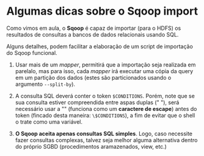# Algumas dicas sobre o Sqoop import

Como vimos em aula, o **Sqoop** é capaz de importar (para o HDFS) os resultados de consultas a bancos de dados relacionais usando SQL.

Alguns detalhes, podem facilitar a elaboração de um script de importação do Sqoop funcional.

1. Usar mais de um *mapper*, permitirá que a importação seja realizada em parelalo, mas para isso, cada *mapper* irá executar uma cópia da query em um partição dos dados (estes são particionados usando o argumento `--split-by`).

2. A consulta SQL deverá conter o token `$CONDITIONS`. Porém, note que se sua consulta estiver compreendida entre aspas duplas (" "), será necessário usar a "\" (funciona como um **caractere de escape**) antes do token (fincado desta maneira: `\$CONDITIONS`), a fim de evitar que o shell o trate como uma variável.

3. **O Sqoop aceita apenas consultas SQL simples**. Logo, caso necessite fazer consultas complexas, talvez seja melhor alguma alternativa dentro do próprio SGBD (procedimentos aramazenados, view, etc.)